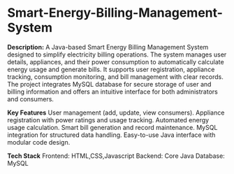 # Smart-Energy-Billing-Management-System

**Description:**
  A Java-based Smart Energy Billing Management System designed to simplify electricity billing operations. The system manages user details, appliances, and their power consumption to automatically calculate energy usage and generate bills. It supports user registration, appliance tracking, consumption monitoring, and bill management with clear records. The project integrates MySQL database for secure storage of user and billing information and offers an intuitive interface for both administrators and consumers.

  **Key Features**
    User management (add, update, view consumers).
    Appliance registration with power ratings and usage tracking.
    Automated energy usage calculation.
    Smart bill generation and record maintenance.
    MySQL integration for structured data handling.
    Easy-to-use Java interface with modular code design.

    
**Tech Stack**
  Frontend: HTML,CSS,Javascript
  Backend: Core Java
  Database: MySQL
